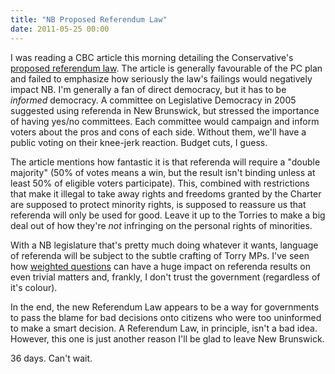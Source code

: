 ```yaml
---
title: "NB Proposed Referendum Law"
date: 2011-05-25 00:00
---
```


<import><p>I was reading a CBC article this morning detailing the Conservative's <a href="http://www.cbc.ca/news/canada/new-brunswick/story/2011/05/25/nb-referendum-bill-549.html?ref=rss" target="_blank">proposed referendum law</a>. The article is generally favourable of the PC plan and failed to emphasize how seriously the law's failings would negatively impact NB.
I'm generally a fan of direct democracy, but it has to be <em>informed</em> democracy. A committee on Legislative Democracy in 2005 suggested using referenda in New Brunswick, but stressed the importance of having yes/no committees. Each committee would campaign and inform voters about the pros and cons of each side. Without them, we'll have a public voting on their knee-jerk reaction. Budget cuts, I guess.</p>
<p>The article mentions how fantastic it is that referenda will require a "double majority" (50% of votes means a win, but the result isn't binding unless at least 50% of eligible voters participate). This, combined with restrictions that make it illegal to take away rights and freedoms granted by the Charter are supposed to protect minority rights, is supposed to reassure us that referenda will only be used for good. Leave it up to the Torries to make a big deal out of how they're <em>not</em> infringing on the personal rights of minorities.</p>
<p>With a NB legislature that's pretty much doing whatever it wants, language of referenda will be subject to the subtle crafting of Torry MPs. I've seen how <a href="http://www.theaq.net/2010/bottled-water-ban-referendum/-2168" target="_blank">weighted questions</a> can have a huge impact on referenda results on even trivial matters and, frankly, I don't trust the government (regardless of it's colour).</p>
<p>In the end, the new Referendum Law appears to be a way for governments to pass the blame for bad decisions onto citizens who were too uninformed to make a smart decision. A Referendum Law, in principle, isn't a bad idea. However, this one is just another reason I'll be glad to leave New Brunswick.</p>
<p>36 days. Can't wait.</p></import>

<!-- more -->

